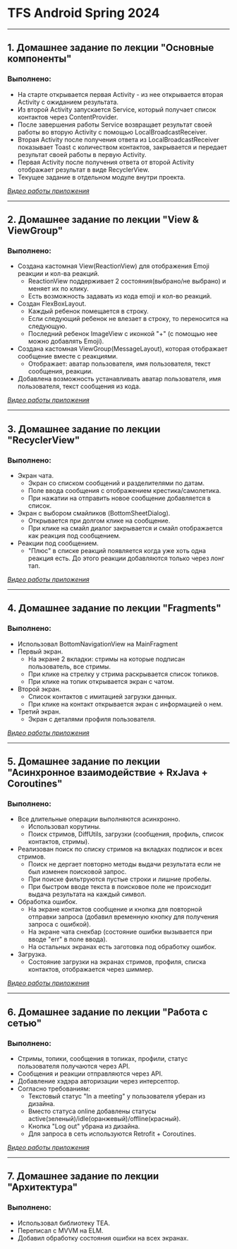 # TFS Android Spring 2024

---
## 1. Домашнее задание по лекции "Основные компоненты"

### Выполнено:
- На старте открывается первая Activity - из нее открывается вторая Activity с ожиданием результата.
- Из второй Activity запускается Service, который получает список контактов через ContentProvider.
- После завершения работы Service возвращает результат своей работы во вторую Activity с помощью LocalBroadcastReceiver.
- Вторая Activity после получения ответа из LocalBroadcastReceiver показывает Toast с количеством контактов, закрывается и передает результат своей работы в первую Activity.
- Первая Activity после получения ответа от второй Activity отображает результат в виде RecyclerView.
- Текущее задание в отдельном модуле внутри проекта.

[*Видео работы приложения*](https://gitlab.com/DaniilElmirov/tfs_spring_2024/-/blob/homework_2/homework_1/src/main/res/raw/homework_1.webm?ref_type=heads)

---
## 2. Домашнее задание по лекции "View & ViewGroup"

### Выполнено:
- Создана кастомная View(ReactionView) для отображения Emoji реакции и кол-ва реакций.
  - ReactionView поддерживает 2 состояния(выбрано/не выбрано) и меняет их по клику.
  - Есть возможность задавать из кода emoji и кол-во реакций.
- Создан FlexBoxLayout.
  - Каждый ребенок помещается в строку.
  - Если следующий ребенок не влезает в строку, то переносится на следующую.
  - Последний ребенок ImageView с иконкой "+" (с помощью нее можно добавлять Emoji).
- Создана кастомная ViewGroup(MessageLayout), которая отображает сообщение вместе с реакциями.
  - Отображает: аватар пользователя, имя пользователя, текст сообщения, реакции.
- Добавлена возможность устанавливать аватар пользователя, имя пользователя, текст сообщения из кода.

[*Видео работы приложения*](https://gitlab.com/DaniilElmirov/tfs_spring_2024/-/blob/homework_2/app/src/main/res/raw/homework_2.mp4?ref_type=heads)

---
## 3. Домашнее задание по лекции "RecyclerView"

### Выполнено:
- Экран чата.
  - Экран со списком сообщений и разделителями по датам.
  - Поле ввода сообщения с отображением крестика/самолетика.
  - При нажатии на отправить новое сообщение добавляется в список.
- Экран с выбором смайликов (BottomSheetDialog).
  - Открывается при долгом клике на сообщение.
  - При клике на смайл диалог закрывается и смайл отображается как реакция под сообщением.
- Реакции под сообщением.
  - "Плюс" в списке реакций появляется когда уже хоть одна реакция есть. До этого реакции добавляются только через лонг тап.

[*Видео работы приложения*](https://gitlab.com/DaniilElmirov/tfs_spring_2024/-/blob/homework_3/app/src/main/res/raw/homework_3.webm?ref_type=heads)

---
## 4. Домашнее задание по лекции "Fragments"

### Выполнено:
- Использовал BottomNavigationView на MainFragment
- Первый экран.
  - На экране 2 вкладки: стримы на которые подписан пользователь, все стримы.
  - При клике на стрелку у стрима раскрывается список топиков.
  - При клике на топик открывается экран с чатом.
- Второй экран.
  - Список контактов с имитацией загрузки данных.
  - При клике на контакт открывается экран с информацией о нем.
- Третий экран.
  - Экран с деталями профиля пользователя.

[*Видео работы приложения*](https://gitlab.com/DaniilElmirov/tfs_spring_2024/-/blob/homework_4/app/src/main/res/raw/homework_4.webm?ref_type=heads)

---
## 5. Домашнее задание по лекции "Асинхронное взаимодействие + RxJava + Coroutines"

### Выполнено:
- Все длительные операции выполняются асинхронно.
  - Использовал корутины.
  - Поиск стримов, DiffUtils, загрузки (сообщения, профиль, список контактов, стримы).
- Реализован поиск по списку стримов на вкладках подписок и всех стримов.
  - Поиск не дергает повторно методы выдачи результата если не был изменен поисковой запрос.
  - При поиске фильтруются пустые строки и лишние пробелы.
  - При быстром вводе текста в поисковое поле не происходит выдача результата на каждый символ.
- Обработка ошибок.
  - На экране контактов сообщение и кнопка для повторной отправки запроса (добавил временную кнопку для получения запроса с ошибкой).
  - На экране чата снекбар (состояние ошибки вызывается при вводе "err" в поле ввода).
  - На остальных экранах есть заготовка под обработку ошибок.
- Загрузка.
  - Состояние загрузки на экранах стримов, профиля, списка контактов, отображается через шиммер.

[*Видео работы приложения*](https://gitlab.com/DaniilElmirov/tfs_spring_2024/-/blob/homework_5/app/src/main/res/raw/homework_5.webm?ref_type=heads)

---
## 6. Домашнее задание по лекции "Работа с сетью"

### Выполнено:
- Стримы, топики, сообщения в топиках, профили, статус пользователя получаются через API.
- Сообщения и реакции отправляются через API.
- Добавление хэдэра авторизации через интерсептор.
- Согласно требованиям:
  - Текстовый статус "In a meeting" у пользователя уберан из дизайна.
  - Вместо статуса online добавлены статусы active(зеленый)/idle(оранжевый)/offline(красный).
  - Кнопка "Log out" убрана из дизайна.
  - Для запроса в сеть используются Retrofit + Coroutines.

[*Видео работы приложения*](https://gitlab.com/DaniilElmirov/tfs_spring_2024/-/blob/homework_6/app/src/main/res/raw/homework_6.webm?ref_type=heads)

---
## 7. Домашнее задание по лекции "Архитектура"

### Выполнено:
- Использовал библиотеку TEA.
- Переписал с MVVM на ELM.
- Добавил обработку состояния ошибки на всех экранах.